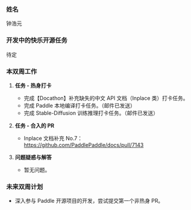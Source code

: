 ### 姓名

钟浩元

### 开发中的快乐开源任务

待定

### 本双周工作

1. **任务 - 热身打卡**

   - 完成【Docathon】补充缺失的中文 API 文档（Inplace 类）打卡任务。
   - 完成 Paddle 本地编译打卡任务。（邮件已发送）
   - 完成 Stable-Diffusion 训练推理打卡任务。（邮件已发送）

2. **任务 - 合入的 PR**

   - Inplace 文档补充 No.7：https://github.com/PaddlePaddle/docs/pull/7143

3. **问题疑惑与解答**

   - 暂无问题。

### 未来双周计划

- 深入参与 Paddle 开源项目的开发，尝试提交第一个非热身 PR。
